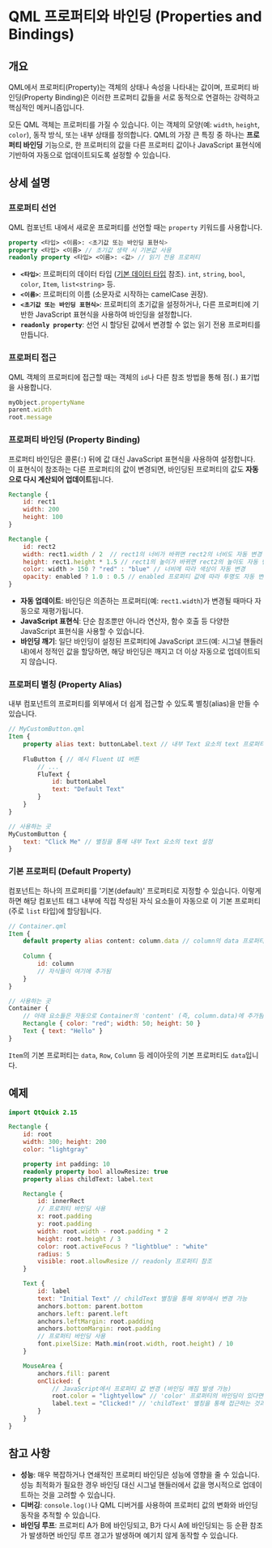 # QML 프로퍼티와 바인딩 (Properties and Bindings)

## 개요

QML에서 프로퍼티(Property)는 객체의 상태나 속성을 나타내는 값이며, 프로퍼티 바인딩(Property Binding)은 이러한 프로퍼티 값들을 서로 동적으로 연결하는 강력하고 핵심적인 메커니즘입니다.

모든 QML 객체는 프로퍼티를 가질 수 있습니다. 이는 객체의 모양(예: `width`, `height`, `color`), 동작 방식, 또는 내부 상태를 정의합니다. QML의 가장 큰 특징 중 하나는 **프로퍼티 바인딩** 기능으로, 한 프로퍼티의 값을 다른 프로퍼티 값이나 JavaScript 표현식에 기반하여 자동으로 업데이트되도록 설정할 수 있습니다.

## 상세 설명

### 프로퍼티 선언

QML 컴포넌트 내에서 새로운 프로퍼티를 선언할 때는 `property` 키워드를 사용합니다.

```qml
property <타입> <이름>: <초기값 또는 바인딩 표현식>
property <타입> <이름> // 초기값 생략 시 기본값 사용
readonly property <타입> <이름>: <값> // 읽기 전용 프로퍼티
```

*   **`<타입>`**: 프로퍼티의 데이터 타입 ([기본 데이터 타입](./DataTypes.md) 참조). `int`, `string`, `bool`, `color`, `Item`, `list<string>` 등.
*   **`<이름>`**: 프로퍼티의 이름 (소문자로 시작하는 camelCase 권장).
*   **`<초기값 또는 바인딩 표현식>`**: 프로퍼티의 초기값을 설정하거나, 다른 프로퍼티에 기반한 JavaScript 표현식을 사용하여 바인딩을 설정합니다.
*   **`readonly property`**: 선언 시 할당된 값에서 변경할 수 없는 읽기 전용 프로퍼티를 만듭니다.

### 프로퍼티 접근

QML 객체의 프로퍼티에 접근할 때는 객체의 `id`나 다른 참조 방법을 통해 점(`.`) 표기법을 사용합니다.

```qml
myObject.propertyName
parent.width
root.message
```

### 프로퍼티 바인딩 (Property Binding)

프로퍼티 바인딩은 콜론(`:`) 뒤에 값 대신 JavaScript 표현식을 사용하여 설정합니다. 이 표현식이 참조하는 다른 프로퍼티의 값이 변경되면, 바인딩된 프로퍼티의 값도 **자동으로 다시 계산되어 업데이트**됩니다.

```qml
Rectangle {
    id: rect1
    width: 200
    height: 100
}

Rectangle {
    id: rect2
    width: rect1.width / 2  // rect1의 너비가 바뀌면 rect2의 너비도 자동 변경
    height: rect1.height * 1.5 // rect1의 높이가 바뀌면 rect2의 높이도 자동 변경
    color: width > 150 ? "red" : "blue" // 너비에 따라 색상이 자동 변경
    opacity: enabled ? 1.0 : 0.5 // enabled 프로퍼티 값에 따라 투명도 자동 변경
}
```

*   **자동 업데이트**: 바인딩은 의존하는 프로퍼티(예: `rect1.width`)가 변경될 때마다 자동으로 재평가됩니다.
*   **JavaScript 표현식**: 단순 참조뿐만 아니라 연산자, 함수 호출 등 다양한 JavaScript 표현식을 사용할 수 있습니다.
*   **바인딩 깨기**: 일단 바인딩이 설정된 프로퍼티에 JavaScript 코드(예: 시그널 핸들러 내)에서 정적인 값을 할당하면, 해당 바인딩은 깨지고 더 이상 자동으로 업데이트되지 않습니다.

### 프로퍼티 별칭 (Property Alias)

내부 컴포넌트의 프로퍼티를 외부에서 더 쉽게 접근할 수 있도록 별칭(alias)을 만들 수 있습니다.

```qml
// MyCustomButton.qml
Item {
    property alias text: buttonLabel.text // 내부 Text 요소의 text 프로퍼티를 외부에 text로 노출
    
    FluButton { // 예시 Fluent UI 버튼
        // ...
        FluText { 
            id: buttonLabel
            text: "Default Text"
        }
    }
}

// 사용하는 곳
MyCustomButton {
    text: "Click Me" // 별칭을 통해 내부 Text 요소의 text 설정
}
```

### 기본 프로퍼티 (Default Property)

컴포넌트는 하나의 프로퍼티를 '기본(default)' 프로퍼티로 지정할 수 있습니다. 이렇게 하면 해당 컴포넌트 태그 내부에 직접 작성된 자식 요소들이 자동으로 이 기본 프로퍼티(주로 `list` 타입)에 할당됩니다.

```qml
// Container.qml
Item {
    default property alias content: column.data // column의 data 프로퍼티를 기본 프로퍼티 'content'로 지정
    
    Column { 
        id: column 
        // 자식들이 여기에 추가됨
    }
}

// 사용하는 곳
Container {
    // 아래 요소들은 자동으로 Container의 'content' (즉, column.data)에 추가됨
    Rectangle { color: "red"; width: 50; height: 50 }
    Text { text: "Hello" }
}
```
`Item`의 기본 프로퍼티는 `data`, `Row`, `Column` 등 레이아웃의 기본 프로퍼티도 `data`입니다.

## 예제

```qml
import QtQuick 2.15

Rectangle {
    id: root
    width: 300; height: 200
    color: "lightgray"

    property int padding: 10
    readonly property bool allowResize: true
    property alias childText: label.text

    Rectangle {
        id: innerRect
        // 프로퍼티 바인딩 사용
        x: root.padding 
        y: root.padding
        width: root.width - root.padding * 2
        height: root.height / 3
        color: root.activeFocus ? "lightblue" : "white"
        radius: 5
        visible: root.allowResize // readonly 프로퍼티 참조
    }

    Text {
        id: label
        text: "Initial Text" // childText 별칭을 통해 외부에서 변경 가능
        anchors.bottom: parent.bottom
        anchors.left: parent.left
        anchors.leftMargin: root.padding
        anchors.bottomMargin: root.padding
        // 프로퍼티 바인딩 사용
        font.pixelSize: Math.min(root.width, root.height) / 10 
    }

    MouseArea {
        anchors.fill: parent
        onClicked: {
            // JavaScript에서 프로퍼티 값 변경 (바인딩 깨짐 발생 가능)
            root.color = "lightyellow" // 'color' 프로퍼티의 바인딩이 있다면 깨짐
            label.text = "Clicked!" // 'childText' 별칭을 통해 접근하는 것과 동일
        }
    }
}
```

## 참고 사항

*   **성능**: 매우 복잡하거나 연쇄적인 프로퍼티 바인딩은 성능에 영향을 줄 수 있습니다. 성능 최적화가 필요한 경우 바인딩 대신 시그널 핸들러에서 값을 명시적으로 업데이트하는 것을 고려할 수 있습니다.
*   **디버깅**: `console.log()`나 QML 디버거를 사용하여 프로퍼티 값의 변화와 바인딩 동작을 추적할 수 있습니다.
*   **바인딩 루프**: 프로퍼티 A가 B에 바인딩되고, B가 다시 A에 바인딩되는 등 순환 참조가 발생하면 바인딩 루프 경고가 발생하며 예기치 않게 동작할 수 있습니다. 